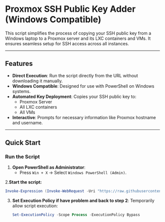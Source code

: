 # Proxmox SSH Public Key Adder (Windows Compatible)

This script simplifies the process of copying your SSH public key from a Windows laptop to a Proxmox server and its LXC containers and VMs. It ensures seamless setup for SSH access across all instances.

---

## Features
- **Direct Execution**: Run the script directly from the URL without downloading it manually.
- **Windows Compatible**: Designed for use with PowerShell on Windows systems.
- **Automated Key Deployment**: Copies your SSH public key to:
  - Proxmox Server
  - All LXC containers
  - All VMs
- **Interactive**: Prompts for necessary information like Proxmox hostname and username.

---

## Quick Start

### **Run the Script**
1. **Open PowerShell as Administrator**:
   - Press `Win + X` → Select `Windows PowerShell (Admin)`.

2.**Start the script:**
```powershell
Invoke-Expression (Invoke-WebRequest -Uri "https://raw.githubusercontent.com/justmurty/proxmox-ssh_pub-add/refs/heads/win/prox_ssh_key_pub.ps1").Content
```

3. **Set Execution Policy if have problem and back to step 2**:
   Temporarily allow script execution:
   ```powershell
   Set-ExecutionPolicy -Scope Process -ExecutionPolicy Bypass
